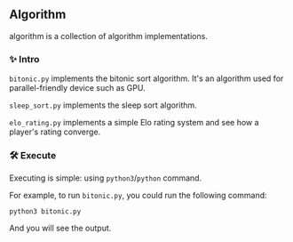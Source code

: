 ## Algorithm

algorithm is a collection of algorithm implementations.

### ✨ Intro

`bitonic.py` implements the bitonic sort algorithm. It's an algorithm used for parallel-friendly device such as GPU.

`sleep_sort.py` implements the sleep sort algorithm.

`elo_rating.py` implements a simple Elo rating system and see how a player's rating converge.

### 🛠️ Execute

Executing is simple: using `python3`/`python` command.

For example, to run `bitonic.py`, you could run the following command:
```shell
python3 bitonic.py
```
And you will see the output.
